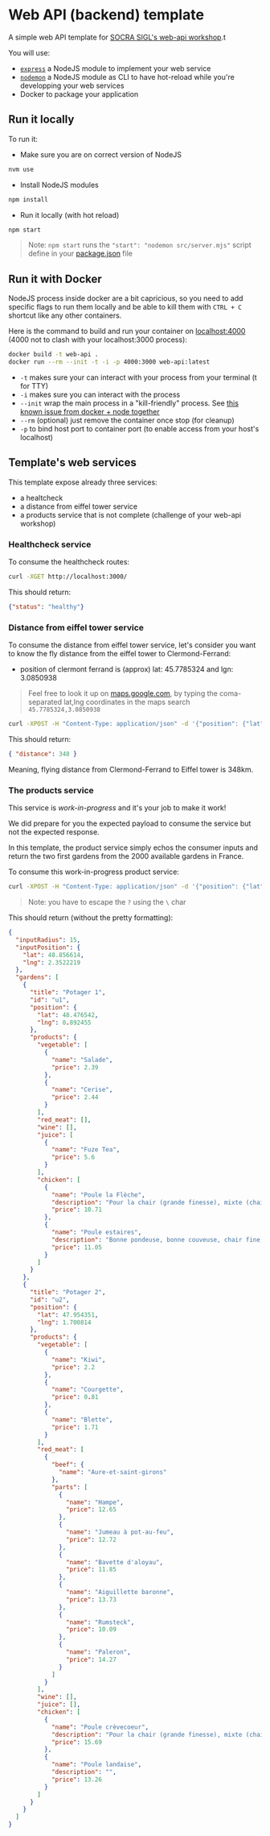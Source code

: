 # Web API (backend) template

A simple web API template for [SOCRA SIGL's web-api workshop](https://github.com/SOCRA-EPITA-SIGL-2024/web-api).t

You will use:

- [`express`](https://expressjs.com/) a NodeJS module to implement your web service
- [`nodemon`](https://github.com/remy/nodemon) a NodeJS module as CLI to have hot-reload while you're developping your web services
- Docker to package your application

## Run it locally

To run it:

- Make sure you are on correct version of NodeJS

```sh
nvm use
```

- Install NodeJS modules

```sh
npm install
```

- Run it locally (with hot reload)

```sh
npm start
```

> Note: `npm start` runs the `"start": "nodemon src/server.mjs"` script define in your [package.json](package.json) file

## Run it with Docker

NodeJS process inside docker are a bit capricious, so you need to add specific flags to 
run them locally and be able to kill them with `CTRL + C` shortcut like any other containers.

Here is the command to build and run your container on [localhost:4000](localhost:4000) (4000 not to clash with your localhost:3000 process):

```sh
docker build -t web-api .
docker run --rm --init -t -i -p 4000:3000 web-api:latest
```

- `-t` makes sure your can interact with your process from your terminal (t for TTY)
- `-i` makes sure you can interact with the process
- `--init` wrap the main process in a "kill-friendly" process. See [this known issue from docker + node together](https://github.com/nodejs/docker-node/blob/main/docs/BestPractices.md#handling-kernel-signals)
- `--rm` (optional) just remove the container once stop (for cleanup)
- `-p` to bind host port to container port (to enable access from your host's localhost)

## Template's web services

This template expose already three services:

- a healtcheck
- a distance from eiffel tower service
- a products service that is not complete (challenge of your web-api workshop)

### Healthcheck service

To consume the healthcheck routes:

```sh
curl -XGET http://localhost:3000/
```

This should return:

```json
{"status": "healthy"}
```

### Distance from eiffel tower service

To consume the distance from eiffel tower service, let's consider you want to know the fly distance from the eiffel tower to Clermond-Ferrand:

- position of clermont ferrand is (approx) lat: 45.7785324 and lgn: 3.0850938
>
> Feel free to look it up on [maps.google.com](http://maps.google.com), by typing the coma-separated lat,lng coordinates in the maps search `45.7785324,3.0850938`

```sh
curl -XPOST -H "Content-Type: application/json" -d '{"position": {"lat": 45.7785324, "lng": 3.0850938 }}' http://localhost:3000/v1/distance
```

This should return:

```json
{ "distance": 348 }
```

Meaning, flying distance from Clermond-Ferrand to Eiffel tower is 348km.

### The products service

This service is *work-in-progress* and it's your job to make it work!

We did prepare for you the expected payload to consume the service but not the expected response.

In this template, the product service simply echos the consumer inputs and return the two first gardens from the 2000 available gardens
in France.

To consume this work-in-progress product service:

```sh
curl -XPOST -H "Content-Type: application/json" -d '{"position": {"lat": 45.7785324, "lng": 3.0850938 }}' http://localhost:3000/v1/product\?radius=15
```

> Note: you have to escape the `?` using the `\` char

This should return (without the pretty formatting):

```json
{
  "inputRadius": 15,
  "inputPosition": {
    "lat": 48.856614,
    "lng": 2.3522219
  },
  "gardens": [
    {
      "title": "Potager 1",
      "id": "u1",
      "position": {
        "lat": 48.476542,
        "lng": 0.892455
      },
      "products": {
        "vegetable": [
          {
            "name": "Salade",
            "price": 2.39
          },
          {
            "name": "Cerise",
            "price": 2.44
          }
        ],
        "red_meat": [],
        "wine": [],
        "juice": [
          {
            "name": "Fuze Tea",
            "price": 5.6
          }
        ],
        "chicken": [
          {
            "name": "Poule la Flèche",
            "description": "Pour la chair (grande finesse), mixte (chair et ponte)",
            "price": 10.71
          },
          {
            "name": "Poule estaires",
            "description": "Bonne pondeuse, bonne couveuse, chair fine, variétés",
            "price": 11.05
          }
        ]
      }
    },
    {
      "title": "Potager 2",
      "id": "u2",
      "position": {
        "lat": 47.954351,
        "lng": 1.700814
      },
      "products": {
        "vegetable": [
          {
            "name": "Kiwi",
            "price": 2.2
          },
          {
            "name": "Courgette",
            "price": 0.81
          },
          {
            "name": "Blette",
            "price": 1.71
          }
        ],
        "red_meat": [
          {
            "beef": {
              "name": "Aure-et-saint-girons"
            },
            "parts": [
              {
                "name": "Hampe",
                "price": 12.65
              },
              {
                "name": "Jumeau à pot-au-feu",
                "price": 12.72
              },
              {
                "name": "Bavette d'aloyau",
                "price": 11.85
              },
              {
                "name": "Aiguillette baronne",
                "price": 13.73
              },
              {
                "name": "Rumsteck",
                "price": 10.09
              },
              {
                "name": "Paleron",
                "price": 14.27
              }
            ]
          }
        ],
        "wine": [],
        "juice": [],
        "chicken": [
          {
            "name": "Poule crèvecoeur",
            "description": "Pour la chair (grande finesse), mixte (chair et ponte)",
            "price": 15.69
          },
          {
            "name": "Poule landaise",
            "description": "",
            "price": 13.26
          }
        ]
      }
    }
  ]
}
```
